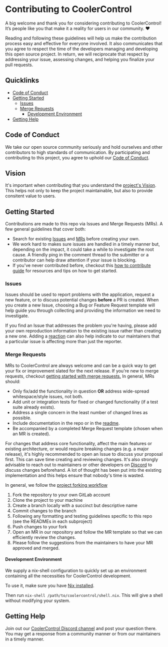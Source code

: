 # Contributing to CoolerControl

A big welcome and thank you for considering contributing to CoolerControl! It’s people like you that
make it a reality for users in our community. :heart:

Reading and following these guidelines will help us make the contribution process easy and effective
for everyone involved. It also communicates that you agree to respect the time of the developers
managing and developing this open source project. In return, we will reciprocate that respect by
addressing your issue, assessing changes, and helping you finalize your pull requests.

## Quicklinks

- [Code of Conduct](#code-of-conduct)
- [Getting Started](#getting-started)
  - [Issues](#issues)
  - [Merge Requests](#merge-requests)
    - [Development Environment](#development-environment)
- [Getting Help](#getting-help)

## Code of Conduct

We take our open source community seriously and hold ourselves and other contributors to high
standards of communication. By participating and contributing to this project, you agree to uphold
our
[Code of Conduct](https://gitlab.com/coolercontrol/coolercontrol/-/blob/main/CODE_OF_CONDUCT.md).

## Vision

It's important when contributing that you understand the [project's Vision](VISION.md). This helps
not only to keep the project maintainable, but also to provide consitent value to users.

## Getting Started

Contributions are made to this repo via Issues and Merge Requests (MRs). A few general guidelines
that cover both:

- Search for existing [Issues](https://gitlab.com/coolercontrol/coolercontrol/-/issues) and
  [MRs](https://gitlab.com/coolercontrol/coolercontrol/-/merge_requests) before creating your own.
- We work hard to makes sure issues are handled in a timely manner but, depending on the impact, it
  could take a while to investigate the root cause. A friendly ping in the comment thread to the
  submitter or a contributor can help draw attention if your issue is blocking.
- If you've never contributed before, checkout this
  [how to contribute guide](https://opensource.guide/how-to-contribute/) for resources and tips on
  how to get started.

### Issues

Issues should be used to report problems with the application, request a new feature, or to discuss
potential changes **before** a PR is created. When you create a new Issue, choosing a Bug or Feature
Request template will help guide you through collecting and providing the information we need to
investigate.

If you find an Issue that addresses the problem you're having, please add your own reproduction
information to the existing issue rather than creating a new one. Adding a
[reaction](https://github.blog/2016-03-10-add-reactions-to-pull-requests-issues-and-comments/) can
also help indicate to our maintainers that a particular issue is affecting more than just the
reporter.

### Merge Requests

MRs to CoolerControl are always welcome and can be a quick way to get your fix or improvement slated
for the next release. If you're new to merge requests, checkout
[getting started with merge requests.](https://docs.gitlab.com/ee/user/project/merge_requests/getting_started.html)
In general, MRs should:

- Only fix/add the functionality in question **OR** address wide-spread whitespace/style issues, not
  both.
- Add unit or integration tests for fixed or changed functionality (if a test suite already exists).
- Address a single concern in the least number of changed lines as possible.
- Include documentation in the repo or in the
  [readme](https://gitlab.com/coolercontrol/coolercontrol/-/blob/main/README.md).
- Be accompanied by a completed Merge Request template (chosen when an MR is created).

For changes that address core functionality, affect the main features or existing architecture, or
would require breaking changes (e.g. a major release), it's highly recommended to open an Issue to
discuss your proposal first. This can save time creating and reviewing changes. It's also strongly
advisable to reach out to maintainers or other developers on
[Discord](https://discord.gg/MbcgUFAfhV) to discuss changes beforehand. A lot of thought has been
put into the existing implementation and this helps ensure that nobody's time is wasted.

In general, we follow the
[project forking workflow](https://docs.gitlab.com/ee/user/project/repository/forking_workflow.html)

1. Fork the repository to your own GitLab account
2. Clone the project to your machine
3. Create a branch locally with a succinct but descriptive name
4. Commit changes to the branch
5. Following any formatting and testing guidelines specific to this repo  
   (see the READMEs in each subproject)
6. Push changes to your fork
7. Open an MR in our repository and follow the MR template so that we can efficiently review the
   changes.
8. Please follow the suggestions from the maintainers to have your MR approved and merged.

#### Development Environment

We supply a nix-shell configuration to quickly set up an environment containing all the necessities
for CoolerControl development.

To use it, make sure you have [Nix installed](https://nixos.org/download/#nix-install-linux).

Then run `nix-shell /path/to/coolercontrol/shell.nix`. This will give a shell without modifying your
system.

## Getting Help

Join out our [CoolerControl Discord channel](https://discord.gg/MbcgUFAfhV) and post your question
there. You may get a response from a community manner or from our maintainers in a timely manner.
